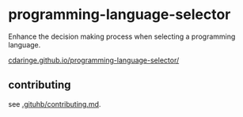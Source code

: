 # programming-language-selector

Enhance the decision making process when selecting a programming language.

[cdaringe.github.io/programming-language-selector/](https://cdaringe.github.io/programming-language-selector/)

## contributing

see [.gituhb/contributing.md](./.github/contributing.md).
